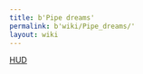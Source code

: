 ```yaml
---
title: b'Pipe dreams'
permalink: b'wiki/Pipe_dreams/'
layout: wiki
---
```


[HUD](http://www.automotivedesignline.com/showArticle.jhtml?articleID=59300797)
